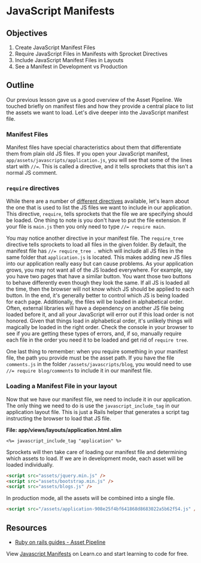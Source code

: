 # JavaScript Manifests

## Objectives

1. Create JavaScript Manifest Files
2. Require JavaScript Files in Manifests with Sprocket Directives
3. Include JavaScript Manifest Files in Layouts
4. See a Manifest in Development vs Production

## Outline
Our previous lesson gave us a good overview of the Asset Pipeline. We touched briefly on manifest files and how they provide a central place to list the assets we want to load. Let's dive deeper into the JavaScript manifest file.

### Manifest Files
Manifest files have special characteristics about them that differentiate them from plain old JS files. If you open your JavaScript manifest, `app/assets/javascripts/application.js`, you will see that some of the lines start with `//=`. This is called a directive, and it tells sprockets that this isn't a normal JS comment. 

### `require` directives

While there are a number of [different directives](https://github.com/rails/sprockets#sprockets-directives) available, let's learn about the one that is used to list the JS files we want to include in our application. This directive, `require`, tells sprockets that the file we are specifying should be loaded. One thing to note is you don't have to put the file extension. If your file is `main.js` then you only need to type `//= require main`.

You may notice another directive in your manifest file. The `require_tree` directive tells sprockets to load all files in the given folder. By default, the manifest file has `//= require_tree .` which will include all JS files in the same folder that `application.js` is located. This makes adding new JS files into our application really easy but can cause problems. As your application grows, you may not want all of the JS loaded everywhere. For example, say you have two pages that have a similar button. You want those two buttons to behave differently even though they look the same. If all JS is loaded all the time, then the browser will not know which JS should be applied to each button. In the end, it's generally better to control which JS is being loaded for each page. Additionally, the files will be loaded in alphabetical order. Often, external libraries will have a dependency on another JS file being loaded before it, and all your JavaScript will error out if this load order is not honored. Given that things load in alphabetical order, it's unlikely things will magically be loaded in the right order. Check the console in your browser to see if you are getting these types of errors, and, if so, manually require each file in the order you need it to be loaded and get rid of `require tree`.

One last thing to remember: when you require something in your manifest file, the path you provide must be the asset path. If you have the file `comments.js` in the folder `/assets/javascripts/blog`, you would need to use `//= require blog/comments` to include it in our manifest file.

### Loading a Manifest File in your layout

Now that we have our manifest file, we need to include it in our application. The only thing we need to do is use the `javascript_include_tag` in our application layout file. This is just a Rails helper that generates a script tag instructing the browser to load that JS file.

**File: app/views/layouts/application.html.slim**
```erb
<%= javascript_include_tag "application" %>
```

Sprockets will then take care of loading our manifest file and determining which assets to load. If we are in development mode, each asset will be loaded individually.

```html
<script src="assets/jquery.min.js" />
<script src="assets/bootstrap.min.js" />
<script src="assets/blogs.js" />
```

In production mode, all the assets will be combined into a single file.

```html
<script src="/assets/application-908e25f4bf641868d8683022a5b62f54.js" />
```

## Resources
- [Ruby on rails guides - Asset Pipeline](http://guides.rubyonrails.org/asset_pipeline.html)

<p class='util--hide'>View <a href='https://learn.co/lessons/javascript-manifests'>Javascript Manifests</a> on Learn.co and start learning to code for free.</p>
